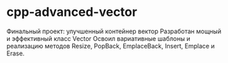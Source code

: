 # cpp-advanced-vector
Финальный проект: улучшенный контейнер вектор
Разработан мощный и эффективный класс Vector
Освоил вариативные шаблоны и реализацию методов Resize, PopBack, EmplaceBack, Insert, Emplace и Erase.
